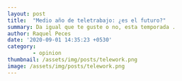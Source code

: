 ```yaml
---
layout: post
title:  "Medio año de teletrabajo: ¿es el futuro?"
summary: Da igual que te guste o no, esta temporada .
author: Raquel Peces
date: '2020-09-01 14:35:23 +0530'
category: 
        - opinion
thumbnail: /assets/img/posts/telework.png
image: /assets/img/posts/telework.png
---
```


<blockquote>
<p></p>
</blockquote>

